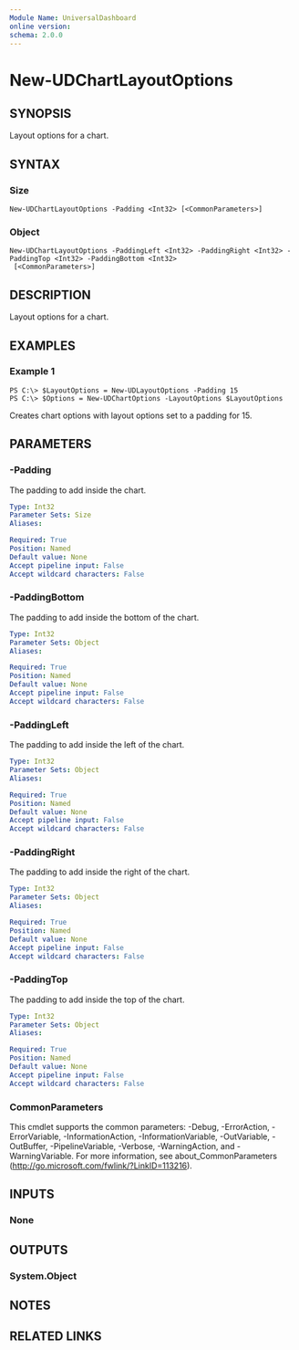 ```yaml
---
Module Name: UniversalDashboard
online version:
schema: 2.0.0
---
```


# New-UDChartLayoutOptions

## SYNOPSIS
Layout options for a chart.

## SYNTAX

### Size
```
New-UDChartLayoutOptions -Padding <Int32> [<CommonParameters>]
```

### Object
```
New-UDChartLayoutOptions -PaddingLeft <Int32> -PaddingRight <Int32> -PaddingTop <Int32> -PaddingBottom <Int32>
 [<CommonParameters>]
```

## DESCRIPTION
Layout options for a chart.

## EXAMPLES

### Example 1
```
PS C:\> $LayoutOptions = New-UDLayoutOptions -Padding 15
PS C:\> $Options = New-UDChartOptions -LayoutOptions $LayoutOptions
```

Creates chart options with layout options set to a padding for 15.

## PARAMETERS

### -Padding
The padding to add inside the chart. 

```yaml
Type: Int32
Parameter Sets: Size
Aliases: 

Required: True
Position: Named
Default value: None
Accept pipeline input: False
Accept wildcard characters: False
```

### -PaddingBottom
The padding to add inside the bottom of the chart. 

```yaml
Type: Int32
Parameter Sets: Object
Aliases: 

Required: True
Position: Named
Default value: None
Accept pipeline input: False
Accept wildcard characters: False
```

### -PaddingLeft
The padding to add inside the left of the chart. 

```yaml
Type: Int32
Parameter Sets: Object
Aliases: 

Required: True
Position: Named
Default value: None
Accept pipeline input: False
Accept wildcard characters: False
```

### -PaddingRight
The padding to add inside the right of the chart. 

```yaml
Type: Int32
Parameter Sets: Object
Aliases: 

Required: True
Position: Named
Default value: None
Accept pipeline input: False
Accept wildcard characters: False
```

### -PaddingTop
The padding to add inside the top of the chart. 

```yaml
Type: Int32
Parameter Sets: Object
Aliases: 

Required: True
Position: Named
Default value: None
Accept pipeline input: False
Accept wildcard characters: False
```

### CommonParameters
This cmdlet supports the common parameters: -Debug, -ErrorAction, -ErrorVariable, -InformationAction, -InformationVariable, -OutVariable, -OutBuffer, -PipelineVariable, -Verbose, -WarningAction, and -WarningVariable. For more information, see about_CommonParameters (http://go.microsoft.com/fwlink/?LinkID=113216).

## INPUTS

### None

## OUTPUTS

### System.Object

## NOTES

## RELATED LINKS



